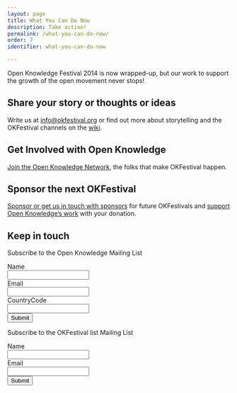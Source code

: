```yaml
---
layout: page
title: What You Can Do Now
description: Take action!
permalink: /what-you-can-do-now/
order: 7
identifier: what-you-can-do-now

---
```


Open Knowledge Festival 2014 is now wrapped-up, but our work to support the growth of the open movement never stops!

## Share your story or thoughts or ideas

Write us at <a href="mailto:info@okfestival.org">info@okfestival.org</a> or find out more about storytelling and the OKFestival channels on the [wiki](http://wiki.okfn.org/OKFestival#.22.27Storytelling_at_OKFestival.22.27).

## Get Involved with Open Knowledge

[Join the Open Knowledge Network](https://okfn.org/get-involved/), the folks that make OKFestival happen.

## Sponsor the next OKFestival

[Sponsor or get us in touch with sponsors](http://2014.okfestival.org/support/) for future OKFestivals and [support Open Knowledge’s work](https://okfn.org/donate/) with your donation.

## Keep in touch

Subscribe to the Open Knowledge Mailing List

<form action="https://sendy.okfn.org/subscribe" method="POST" accept-charset="utf-8">
    <label for="name">Name</label><br/>
    <input type="text" name="name" id="name"/>
    <br/>
    <label for="email">Email</label><br/>
    <input type="text" name="email" id="email"/>
    <br/>
    <label for="CountryCode">CountryCode</label><br/>
    <input type="text" name="CountryCode" id="CountryCode"/>
    <br/>
    <input type="hidden" name="list" value="6YGYAtkLMUwo6GYlVNk97A"/>
    <input type="submit" name="submit" id="submit"/>
</form>


Subscribe to the OKFestival list Mailing List

<form action="https://sendy.okfn.org/subscribe" method="POST" accept-charset="utf-8">
    <label for="name">Name</label><br/>
    <input type="text" name="name" id="name"/>
    <br/>
    <label for="email">Email</label><br/>
    <input type="text" name="email" id="email"/>
    <br/>
    <input type="hidden" name="list" value="J5S6nKnaan2YvNMLsUxlFg"/>
    <input type="submit" name="submit" id="submit"/>
</form>